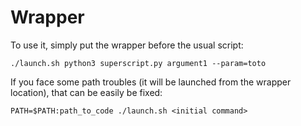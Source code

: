 # Wrapper
To use it, simply put the wrapper before the usual script:
```
./launch.sh python3 superscript.py argument1 --param=toto
```
If you face some path troubles (it will be launched from the wrapper location), that can be easily be fixed:
```
PATH=$PATH:path_to_code ./launch.sh <initial command>
```
